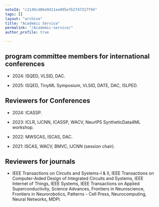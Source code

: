 ```yaml
---
noteId: "c2149cd06e9411ee895efb2747317f94"
tags: []
layout: "archive"
title: "Academic Service"
permalink: "/Academic-service/"
author_profile: true

---
```


## program committee members for international conferences

* 2024: ISQED, VLSID, DAC.

* 2025: ISQED, TinyML Symposium, VLSID, DATE, DAC, ISLPED.

## Reviewers for Conferences

* 2024: ICASSP.

* 2023: ICLR, IJCNN, ICASSP, WACV, NeurIPS SyntheticData4ML workshop.

* 2022: MWSCAS, ISCAS, DAC.

* 2021: ISCAS, WACV, BMVC, IJCNN (session chair).

## Reviewers for journals

* IEEE Transactions on Circuits and Systems-I & II, IEEE Transactions on Computer-Aided
Design of Integrated Circuits and Systems, IEEE Internet of Things, IEEE Systems, IEEE Transactions on Applied Superconductivity, Science Advances, Frontiers in Neuroscience, Frontiers in Neurorobotics, Patterns - Cell Press, Neurocomputing, Neural Networks, MDPI.

